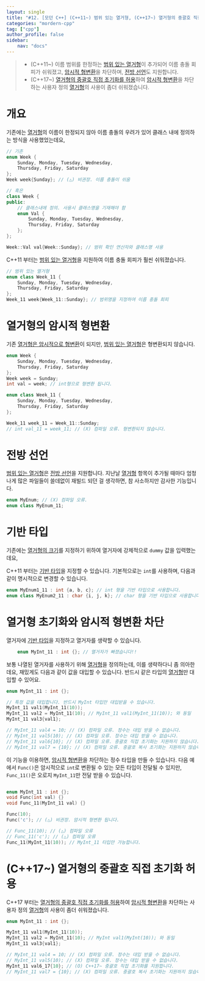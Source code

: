 ```yaml
---
layout: single
title: "#12. [모던 C++] (C++11~) 범위 있는 열거형, (C++17~) 열거형의 중괄호 직접 초기화 허용"
categories: "mordern-cpp"
tag: ["cpp"]
author_profile: false
sidebar: 
    nav: "docs"
---
```


> * (C++11~) 이름 범위를 한정하는 [범위 있는 열거형](https://tango1202.github.io/mordern-cpp/mordern-cpp-scoped-enum/)이 추가되어 이름 충돌 회피가 쉬워졌고, [암시적 형변환](https://tango1202.github.io/classic-cpp-guide/classic-cpp-guide-conversions/#%EC%95%94%EC%8B%9C%EC%A0%81-%ED%98%95%EB%B3%80%ED%99%98)을 차단하며, [전방 선언](https://tango1202.github.io/classic-cpp-guide/classic-cpp-guide-include/#%EC%A0%84%EB%B0%A9-%EC%84%A0%EC%96%B8)도 지원합니다.
> * (C++17~) [열거형의 중괄호 직접 초기화를 허용](https://tango1202.github.io/mordern-cpp/mordern-cpp-scoped-enum/#c17-%EC%97%B4%EA%B1%B0%ED%98%95%EC%9D%98-%EC%A4%91%EA%B4%84%ED%98%B8-%EC%A7%81%EC%A0%91-%EC%B4%88%EA%B8%B0%ED%99%94-%ED%97%88%EC%9A%A9)하여 [암시적 형변환](https://tango1202.github.io/classic-cpp-guide/classic-cpp-guide-conversions/#%EC%95%94%EC%8B%9C%EC%A0%81-%ED%98%95%EB%B3%80%ED%99%98)을 차단하는 사용자 정의 [열거형](https://tango1202.github.io/classic-cpp-guide/classic-cpp-guide-enum/)의 사용이 좀더 쉬워졌습니다.


# 개요

기존에는 [열거형](https://tango1202.github.io/classic-cpp-guide/classic-cpp-guide-enum/)의 이름이 한정되지 않아 이름 충돌의 우려가 있어 클래스 내에 정의하는 방식을 사용했었는데요,

```cpp
// 기존
enum Week {
    Sunday, Monday, Tuesday, Wednesday, 
    Thursday, Friday, Saturday
};
Week week{Sunday}; // (△) 비권장. 이름 충돌이 쉬움

// 혹은
class Week {
public:
    // 클래스내에 정의. 사용시 클래스명을 기재해야 함
    enum Val {
        Sunday, Monday, Tuesday, Wednesday, 
        Thursday, Friday, Saturday
    };
};

Week::Val val{Week::Sunday}; // 범위 확인 연산자와 클래스명 사용
```

C++11 부터는 [범위 있는 열거형](https://tango1202.github.io/mordern-cpp/mordern-cpp-scoped-enum/)을 지원하여 이름 충돌 회피가 훨씬 쉬워졌습니다.

```cpp
// 범위 있는 열거형
enum class Week_11 {
    Sunday, Monday, Tuesday, Wednesday, 
    Thursday, Friday, Saturday
};
Week_11 week{Week_11::Sunday}; // 범위명을 지정하여 이름 충돌 회피
```

# 열거형의 암시적 형변환

기존 [열거형은 암시적으로 형변환](https://tango1202.github.io/classic-cpp-guide/classic-cpp-guide-conversions/#%EC%95%94%EC%8B%9C%EC%A0%81-%ED%98%95%EB%B3%80%ED%99%98)이 되지만, [범위 있는 열거형](https://tango1202.github.io/mordern-cpp/mordern-cpp-scoped-enum/)은 형변환되지 않습니다.

```cpp
enum Week {
    Sunday, Monday, Tuesday, Wednesday, 
    Thursday, Friday, Saturday
};
Week week = Sunday;
int val = week; // int형으로 형변환 됩니다.

enum class Week_11 {
    Sunday, Monday, Tuesday, Wednesday, 
    Thursday, Friday, Saturday    
};

Week_11 week_11 = Week_11::Sunday;
// int val_11 = week_11; // (X) 컴파일 오류. 형변환되지 않습니다.
```
# 전방 선언

[범위 있는 열거형](https://tango1202.github.io/mordern-cpp/mordern-cpp-scoped-enum/)은 [전방 선언](https://tango1202.github.io/classic-cpp-guide/classic-cpp-guide-include/#%EC%A0%84%EB%B0%A9-%EC%84%A0%EC%96%B8)을 지원합니다. 지난날 [열거형](https://tango1202.github.io/classic-cpp-guide/classic-cpp-guide-enum/) 항목이 추가될 때마다 엄청나게 많은 파일들이 쓸데없이 재빌드 되던 걸 생각하면, 참 사소하지만 감사한 기능입니다.

```cpp
enum MyEnum; // (X) 컴파일 오류.
enum class MyEnum_11;
```

# 기반 타입

기존에는 [열거형의 크기](https://tango1202.github.io/classic-cpp-guide/classic-cpp-guide-enum/#%EC%97%B4%EA%B1%B0%ED%98%95%EC%9D%98-%ED%81%AC%EA%B8%B0)를 지정하기 위하여 열거자에 강제적으로 `dummy` 값을 입력했는데요, 

C++11 부터는 [기반 타입](https://tango1202.github.io/mordern-cpp/mordern-cpp-scoped-enum/#%EA%B8%B0%EB%B0%98-%ED%83%80%EC%9E%85)을 지정할 수 있습니다. 기본적으로는 `int`를 사용하며, 다음과 같이 명시적으로 변경할 수 있습니다.

```cpp
enum MyEnum1_11 : int {a, b, c}; // int 형을 기반 타입으로 사용합니다.
enum class MyEnum2_11 : char {i, j, k}; // char 형을 기반 타입으로 사용합니다.
```

# 열거형 초기화와 암시적 형변환 차단

열거자에 [기반 타입](https://tango1202.github.io/mordern-cpp/mordern-cpp-scoped-enum/#%EA%B8%B0%EB%B0%98-%ED%83%80%EC%9E%85)을 지정하고 열거자를 생략할 수 있습니다.

```cpp
    enum MyInt_11 : int {}; // 열거자가 빠졌습니다!!
```

보통 나열된 열거자를 사용하기 위해 [열거형](https://tango1202.github.io/classic-cpp-guide/classic-cpp-guide-enum/)을 정의하는데, 이를 생략하다니 좀 의아한데요, 재밌게도 다음과 같이 값을 대입할 수 있습니다. 반드시 같은 타입의 [열거형](https://tango1202.github.io/classic-cpp-guide/classic-cpp-guide-enum/)만 대입할 수 있어요.

```cpp
enum MyInt_11 : int {};

// 특정 값을 대입합니다. 반드시 MyInt 타입만 대입받을 수 있습니다.
MyInt_11 val1(MyInt_11(10));
MyInt_11 val2 = MyInt_11(10); // MyInt_11 val1(MyInt_11(10)); 와 동일
MyInt_11 val3{val1}; 

// MyInt_11 val4 = 10; // (X) 컴파일 오류. 정수는 대입 받을 수 없습니다.
// MyInt_11 val5(10); // (X) 컴파일 오류. 정수는 대입 받을 수 없습니다.
// MyInt_11 val6{10}; // (X) 컴파일 오류. 중괄호 직접 초기화는 지원하지 않습니다.
// MyInt_11 val7 = {10}; // (X) 컴파일 오류. 중괄호 복사 초기화는 지원하지 않습니다.        
```

이 기능을 이용하면, [암시적 형변환](https://tango1202.github.io/classic-cpp-guide/classic-cpp-guide-conversions/#%EC%95%94%EC%8B%9C%EC%A0%81-%ED%98%95%EB%B3%80%ED%99%98)을 차단하는 정수 타입을 만들 수 있습니다. 다음 예에서 `Func()`은 암시적으로 `int`로 변환될 수 있는 모든 타입이 전달될 수 있지만, `Func_11()`은 오로지 `MyInt_11`만 전달 받을 수 있습니다. 

```cpp

enum MyInt_11 : int {};
void Func(int val) {}
void Func_11(MyInt_11 val) {}    

Func(10);
Func('c'); // (△) 비권장. 암시적 형변환 됩니다.

// Func_11(10); // (△) 컴파일 오류
// Func_11('c'); // (△) 컴파일 오류
Func_11(MyInt_11(10)); // MyInt_11 타입만 가능합니다.    
```

# (C++17~) 열거형의 중괄호 직접 초기화 허용

C++17 부터는 [열거형의 중괄호 직접 초기화를 허용](https://tango1202.github.io/mordern-cpp/mordern-cpp-scoped-enum/#c17-%EC%97%B4%EA%B1%B0%ED%98%95%EC%9D%98-%EC%A4%91%EA%B4%84%ED%98%B8-%EC%A7%81%EC%A0%91-%EC%B4%88%EA%B8%B0%ED%99%94-%ED%97%88%EC%9A%A9)하여 [암시적 형변환](https://tango1202.github.io/classic-cpp-guide/classic-cpp-guide-conversions/#%EC%95%94%EC%8B%9C%EC%A0%81-%ED%98%95%EB%B3%80%ED%99%98)을 차단하는 사용자 정의 [열거형](https://tango1202.github.io/classic-cpp-guide/classic-cpp-guide-enum/)의 사용이 좀더 쉬워졌습니다.

```cpp
enum MyInt_11 : int {};

MyInt_11 val1(MyInt_11(10));
MyInt_11 val2 = MyInt_11(10); // MyInt val1(MyInt(10)); 와 동일
MyInt_11 val3{val1}; 

// MyInt_11 val4 = 10; // (X) 컴파일 오류. 정수는 대입 받을 수 없습니다.
// MyInt_11 val5(10); // (X) 컴파일 오류. 정수는 대입 받을 수 없습니다.
MyInt_11 val6_17{10}; // (O) C++17~ 중괄호 직접 초기화를 지원합니다.
// MyInt_11 val7 = {10}; // (X) 컴파일 오류. 중괄호 복사 초기화는 지원하지 않습니다.    
```


